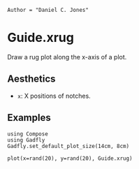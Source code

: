 ```@meta
Author = "Daniel C. Jones"
```

# Guide.xrug

Draw a rug plot along the x-axis of a plot.

## Aesthetics
  * `x`: X positions of notches.

## Examples

```@setup 1
using Compose
using Gadfly
Gadfly.set_default_plot_size(14cm, 8cm)
```

```@example 1
plot(x=rand(20), y=rand(20), Guide.xrug)
```

